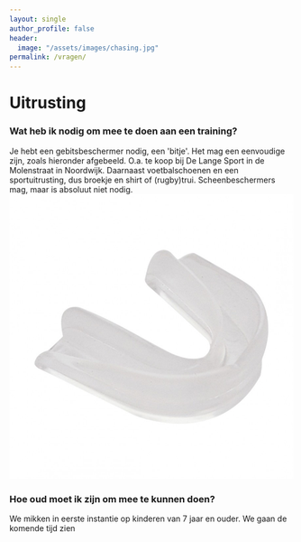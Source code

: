 ```yaml
---
layout: single
author_profile: false
header:
  image: "/assets/images/chasing.jpg"
permalink: /vragen/
---
```


# Uitrusting

### Wat heb ik nodig om mee te doen aan een training?

Je hebt een gebitsbeschermer nodig, een 'bitje'. Het mag een eenvoudige zijn, zoals hieronder afgebeeld. O.a. te koop bij De Lange Sport in de Molenstraat in Noordwijk. 
Daarnaast voetbalschoenen en een sportuitrusting, dus broekje en shirt of (rugby)trui. Scheenbeschermers mag, maar is absoluut niet nodig.
<img src="/assets/images/bitje.jpg">

### Hoe oud moet ik zijn om mee te kunnen doen?

We mikken in eerste instantie op kinderen van 7 jaar en ouder. We gaan de komende tijd zien 
